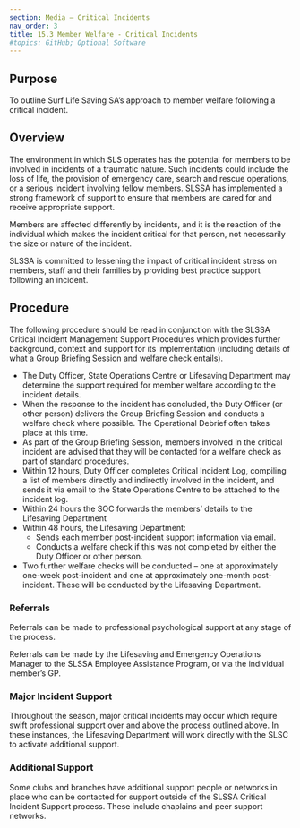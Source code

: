 ```yaml
---
section: Media – Critical Incidents
nav_order: 3
title: 15.3 Member Welfare - Critical Incidents
#topics: GitHub; Optional Software
---
```


## Purpose

To outline Surf Life Saving SA’s approach to member welfare following a critical incident.

## Overview

The environment in which SLS operates has the potential for members to be involved in incidents of a traumatic nature. Such incidents could include the loss of life, the provision of emergency care, search and rescue operations, or a serious incident involving fellow members. SLSSA has implemented a strong framework of support to ensure that members are cared for and receive appropriate support.

Members are affected differently by incidents, and it is the reaction of the individual which makes the incident critical for that person, not necessarily the size or nature of the incident.

SLSSA is committed to lessening the impact of critical incident stress on members, staff and their families by providing best practice support following an incident.

## Procedure

The following procedure should be read in conjunction with the SLSSA Critical Incident Management Support Procedures which provides further background, context and support for its implementation (including details of what a Group Briefing Session and welfare check entails).

- The Duty Officer, State Operations Centre or Lifesaving Department may determine the support required for member welfare according to the incident details.
- When the response to the incident has concluded, the Duty Officer (or other person) delivers the Group Briefing Session and conducts a welfare check where possible. The Operational Debrief often takes place at this time.
- As part of the Group Briefing Session, members involved in the critical incident are advised that they will be contacted for a welfare check as part of standard procedures.
- Within 12 hours, Duty Officer completes Critical Incident Log, compiling a list of members directly and indirectly involved in the incident, and sends it via email to the State Operations Centre to be attached to the incident log.
- Within 24 hours the SOC forwards the members’ details to the Lifesaving Department
- Within 48 hours, the Lifesaving Department:
  - Sends each member post-incident support information via email.
  - Conducts a welfare check if this was not completed by either the Duty Officer or other person.
- Two further welfare checks will be conducted – one at approximately one-week post-incident and one at approximately one-month post- incident. These will be conducted by the Lifesaving Department.

### Referrals

Referrals can be made to professional psychological support at any stage of the process.

Referrals can be made by the Lifesaving and Emergency Operations Manager to the SLSSA Employee Assistance Program, or via the individual member’s GP.

### Major Incident Support

Throughout the season, major critical incidents may occur which require swift professional support over and above the process outlined above. In these instances, the Lifesaving Department will work directly with the SLSC to activate additional support.

### Additional Support

Some clubs and branches have additional support people or networks in place who can be contacted for support outside of the SLSSA Critical Incident Support process. These include chaplains and peer support networks.